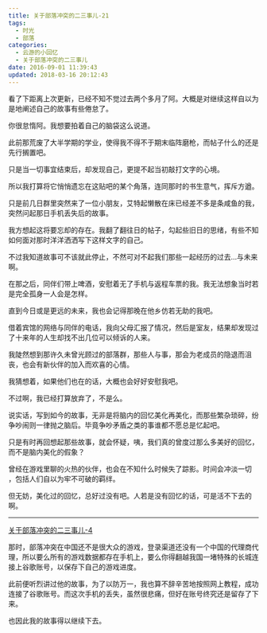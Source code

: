 ```yaml
---
title: 关于部落冲突的二三事儿-21
tags:
  - 时光
  - 部落
categories:
  - 云游的小回忆
  - 关于部落冲突的二三事儿
date: 2016-09-01 11:39:43
updated: 2018-03-16 20:12:43
---
```


看了下距离上次更新，已经不知不觉过去两个多月了阿。大概是对继续这样自以为是地阐述自己的故事有些倦怠了。

<!-- more -->

你很怠惰阿。我想要拍着自己的脑袋这么说道。

此前那荒废了大半学期的学业，使得我不得不于期末临阵磨枪，而帖子什么的还是先行搁置吧。

只是当一切事宜结束后，却发现自己，更提不起当初敲打文字的心境。

所以我打算将它悄悄遗忘在这贴吧的某个角落，连同那时的书生意气，挥斥方遒。

只是前几日群里突然来了一位小朋友，艾特起懒散在床已经差不多是条咸鱼的我，突然问起那日手机丢失后的故事。

我方想起这将要忘却的存在。我翻了翻往日的帖子，勾起些旧日的思绪，有些不知如何面对那时洋洋洒洒写下这样文字的自己。

不过我知道故事可不该就此停止，不然可对不起我们那些一起经历的过去…与未来啊。

在那之后，同伴们带上啤酒，安慰着无了手机与返程车票的我。我无法想象当时若是完全孤身一人会是怎样。

直到今日或是更远的未来，我也会记得那晚在他乡仿若无助的我吧。

借着宾馆的网络与同伴的电话，我向父母汇报了情况，然后是室友，结果却发现过了十来年的人生却找不出几位可以倾诉的人来。

我陡然想到那许久未曾光顾过的部落群，那些人与事，那会为老成员的隐退而沮丧，也会有新伙伴的加入而欢喜的心情。

我猜想着，如果他们也在的话，大概也会好好安慰我吧。

不过啊，我已经打算放弃了，不是么。

说实话，写到如今的故事，无非是将脑内的回忆美化再美化，而那些繁杂琐碎，纷争吵闹则一律抛之脑后。毕竟争吵矛盾之类的事谁都不愿总是忆起吧。

只是有时再回想起那些故事，就会怀疑，咦，我们真的曾度过那么多美好的回忆，而不是脑内美化的假象？

曾经在游戏里聊的火热的伙伴，也会在不知什么时候失了踪影。时间会冲淡一切 ，包括人们自以为牢不可破的羁绊。

但无妨，美化过的回忆，总好过没有吧。人若是没有回忆的话，可是活不下去的啊。

---

[关于部落冲突的二三事儿-4](https://yunyoujun.cn/memory/clan/a-story-about-clan-clash-20/)

那时，部落冲突在中国还不是很大众的游戏，登录渠道还没有一个中国的代理商代理，所以要么所有的游戏数据都存在手机上，要么你得翻越我国一堵特殊的长城连接上谷歌账号，以保存下自己的游戏进度。

此前便听烈讲过他的故事，为了以防万一，我也算不辞辛苦地按照网上教程，成功连接了谷歌账号。而这次手机的丢失，虽然很悲痛，但好在账号终究还是留存了下来。

也因此我的故事得以继续下去。